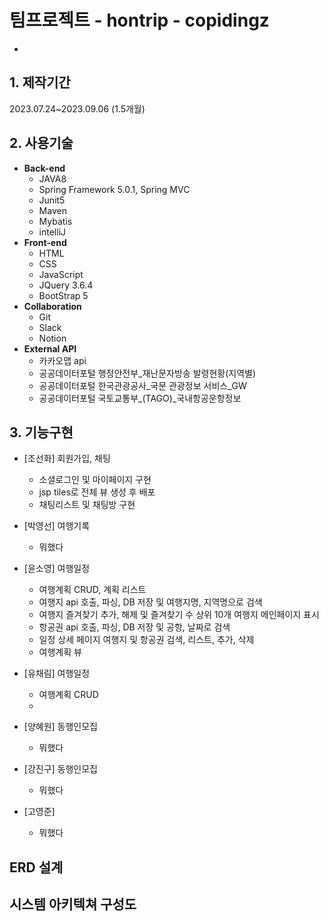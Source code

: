 # 팀프로젝트 - hontrip - copidingz
- 

## 1. 제작기간
2023.07.24~2023.09.06 (1.5개월)

## 2. 사용기술
- <strong>Back-end</strong>
  - JAVA8
  - Spring Framework 5.0.1, Spring MVC
  - Junit5
  - Maven 
  - Mybatis
  - intelliJ
- <strong>Front-end</strong>
  - HTML
  - CSS
  - JavaScript
  - JQuery 3.6.4
  - BootStrap 5
- <strong>Collaboration</strong>
  - Git
  - Slack
  - Notion
- <strong>External API</strong>
  - 카카오맵 api
  - 공공데이터포털 행정안전부_재난문자방송 발령현황(지역별)
  - 공공데이터포털 한국관광공사_국문 관광정보 서비스_GW
  - 공공데이터포털 국토교통부_(TAGO)_국내항공운항정보

## 3. 기능구현 
- [조선화] 회원가입, 채팅
  - 소셜로그인 및 마이페이지 구현
  - jsp tiles로 전체 뷰 생성 후 배포
  - 채팅리스트 및 채팅방 구현
  

- [박영선] 여행기록
    - 뭐했다
- [윤소영] 여행일정
    - 여행계획 CRUD, 계획 리스트
    - 여행지 api 호출, 파싱, DB 저장 및 여행지명, 지역명으로 검색 
    - 여행지 즐겨찾기 추가, 해제 및 즐겨찾기 수 상위 10개 여행지 메인페이지 표시 
    - 항공권 api 호출, 파싱, DB 저장 및 공항, 날짜로 검색
    - 일정 상세 페이지 여행지 및 항공권 검색, 리스트, 추가, 삭제
    - 여행계획 뷰 
   

- [유채림] 여행일정
    - 여행계획 CRUD
    - 
- [양혜원] 동행인모집
    - 뭐했다 
- [강진구] 동행인모집
    - 뭐했다
- [고영준]
    - 뭐했다 

## ERD 설계

## 시스템 아키텍쳐 구성도


